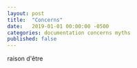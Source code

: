```yaml
---
layout: post
title:  "Concerns"
date:   2019-01-01 00:00:00 -0500
categories: documentation concerns myths
published: false
---
```


raison d'être

